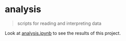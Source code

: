 # analysis

> scripts for reading and interpreting data

Look at [analysis.ipynb](./analysis.ipynb) to see the results of this project.
